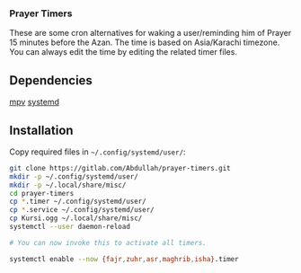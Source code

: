 ### Prayer Timers

These are some cron alternatives for waking a user/reminding him of Prayer 15 
minutes before the Azan.
The time is based on Asia/Karachi timezone. You can always edit the time by
editing the related timer files.

## Dependencies

[mpv](https://mpv.io)
[systemd](https://systemd.io)

## Installation

Copy required files in `~/.config/systemd/user/`:

```sh
git clone https://gitlab.com/Abdullah/prayer-timers.git
mkdir -p ~/.config/systemd/user/
mkdir -p ~/.local/share/misc/
cd prayer-timers
cp *.timer ~/.config/systemd/user/
cp *.service ~/.config/systemd/user/
cp Kursi.ogg ~/.local/share/misc/
systemctl --user daemon-reload

# You can now invoke this to activate all timers.

systemctl enable --now {fajr,zuhr,asr,maghrib,isha}.timer
```
